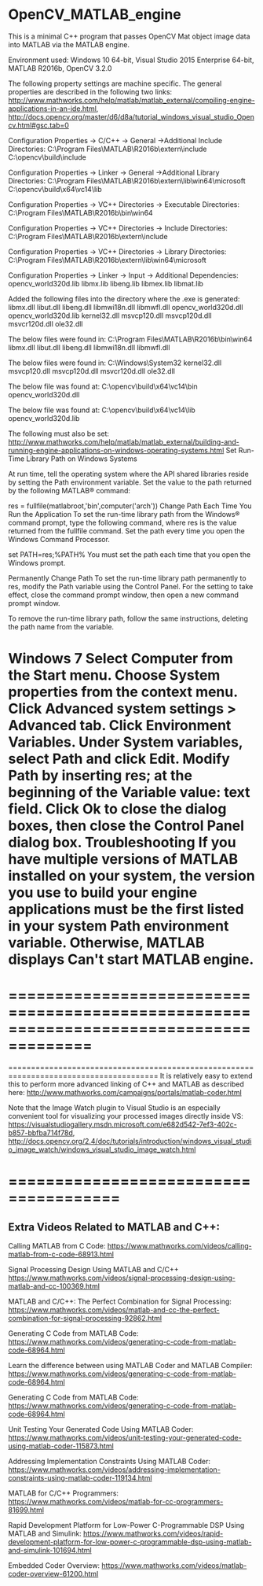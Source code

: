 # OpenCV_MATLAB_engine
This is a minimal C++ program that passes OpenCV Mat object image data into MATLAB via the MATLAB engine.

Environment used:
Windows 10 64-bit, 
Visual Studio 2015 Enterprise 64-bit, 
MATLAB R2016b, 
OpenCV 3.2.0

The following property settings are machine specific. The general properties are described in the following two links:
http://www.mathworks.com/help/matlab/matlab_external/compiling-engine-applications-in-an-ide.html, 
http://docs.opencv.org/master/d6/d8a/tutorial_windows_visual_studio_Opencv.html#gsc.tab=0

Configuration Properties -> C/C++ -> General ->Additional Include Directories:
C:\Program Files\MATLAB\R2016b\extern\include
C:\opencv\build\include

Configuration Properties -> Linker -> General ->Additional Library Directories:
C:\Program Files\MATLAB\R2016b\extern\lib\win64\microsoft
C:\opencv\build\x64\vc14\lib

Configuration Properties -> VC++ Directories -> Executable Directories:
C:\Program Files\MATLAB\R2016b\bin\win64

Configuration Properties -> VC++ Directories -> Include Directories:
C:\Program Files\MATLAB\R2016b\extern\include

Configuration Properties -> VC++ Directories -> Library Directories:
C:\Program Files\MATLAB\R2016b\extern\lib\win64\microsoft

Configuration Properties -> Linker -> Input -> Additional Dependencies:
opencv_world320d.lib
libmx.lib
libeng.lib
libmex.lib
libmat.lib

Added the following files into the directory where the .exe is generated:
libmx.dll
libut.dll
libeng.dll
libmwi18n.dll
libmwfl.dll
opencv_world320d.dll
opencv_world320d.lib
kernel32.dll
msvcp120.dll
msvcp120d.dll
msvcr120d.dll
ole32.dll

The below files were found in: C:\Program Files\MATLAB\R2016b\bin\win64
libmx.dll
libut.dll
libeng.dll
libmwi18n.dll
libmwfl.dll

The below files were found in: C:\Windows\System32
kernel32.dll
msvcp120.dll
msvcp120d.dll
msvcr120d.dll
ole32.dll

The below file was found at: C:\opencv\build\x64\vc14\bin
opencv_world320d.dll

The below file was found at: C:\opencv\build\x64\vc14\lib
opencv_world320d.lib

The following must also be set: 
http://www.mathworks.com/help/matlab/matlab_external/building-and-running-engine-applications-on-windows-operating-systems.html
Set Run-Time Library Path on Windows Systems

At run time, tell the operating system where the API shared libraries reside by setting the Path environment variable. Set the value to the path returned by the following MATLAB® command:

res = fullfile(matlabroot,'bin',computer('arch'))
Change Path Each Time You Run the Application
To set the run-time library path from the Windows® command prompt, type the following command, where res is the value returned from the fullfile command. Set the path every time you open the Windows Command Processor.

set PATH=res;%PATH%
You must set the path each time that you open the Windows prompt.

Permanently Change Path
To set the run-time library path permanently to res, modify the Path variable using the Control Panel. For the setting to take effect, close the command prompt window, then open a new command prompt window.

To remove the run-time library path, follow the same instructions, deleting the path name from the variable.

Windows 7
Select Computer from the Start menu.
Choose System properties from the context menu.
Click Advanced system settings > Advanced tab.
Click Environment Variables.
Under System variables, select Path and click Edit.
Modify Path by inserting res; at the beginning of the Variable value: text field.
Click Ok to close the dialog boxes, then close the Control Panel dialog box.
Troubleshooting
If you have multiple versions of MATLAB installed on your system, the version you use to build your engine applications must be the first listed in your system Path environment variable. Otherwise, MATLAB displays Can't start MATLAB engine.
=======================================================================================
=======================================================================================
=======================================================================================
=======================================================================================
It is relatively easy to extend this to perform more advanced linking of C++ and MATLAB as described here:
http://www.mathworks.com/campaigns/portals/matlab-coder.html

Note that the Image Watch plugin to Visual Studio is an especially convenient tool for visualizing your processed images directly inside VS: https://visualstudiogallery.msdn.microsoft.com/e682d542-7ef3-402c-b857-bbfba714f78d, http://docs.opencv.org/2.4/doc/tutorials/introduction/windows_visual_studio_image_watch/windows_visual_studio_image_watch.html

======================================
======================================
Extra Videos Related to MATLAB and C++:
--------------------------------------
Calling MATLAB from C Code:
https://www.mathworks.com/videos/calling-matlab-from-c-code-68913.html

Signal Processing Design Using MATLAB and C/C++
https://www.mathworks.com/videos/signal-processing-design-using-matlab-and-cc-100369.html

MATLAB and C/C++: The Perfect Combination for Signal Processing:
https://www.mathworks.com/videos/matlab-and-cc-the-perfect-combination-for-signal-processing-92862.html

Generating C Code from MATLAB Code:
https://www.mathworks.com/videos/generating-c-code-from-matlab-code-68964.html

Learn the difference between using MATLAB Coder and MATLAB Compiler:
https://www.mathworks.com/videos/generating-c-code-from-matlab-code-68964.html

Generating C Code from MATLAB Code:
https://www.mathworks.com/videos/generating-c-code-from-matlab-code-68964.html

Unit Testing Your Generated Code Using MATLAB Coder:
https://www.mathworks.com/videos/unit-testing-your-generated-code-using-matlab-coder-115873.html

Addressing Implementation Constraints Using MATLAB Coder:
https://www.mathworks.com/videos/addressing-implementation-constraints-using-matlab-coder-119134.html

MATLAB for C/C++ Programmers:
https://www.mathworks.com/videos/matlab-for-cc-programmers-81699.html

Rapid Development Platform for Low-Power C-Programmable DSP Using MATLAB and Simulink:
https://www.mathworks.com/videos/rapid-development-platform-for-low-power-c-programmable-dsp-using-matlab-and-simulink-101694.html

Embedded Coder Overview:
https://www.mathworks.com/videos/matlab-coder-overview-61200.html







